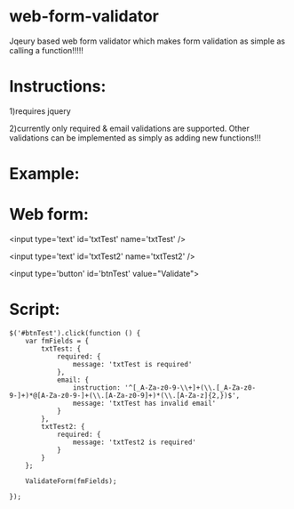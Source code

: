 web-form-validator
==================

Jqeury based web form validator which makes form validation as simple as calling a function!!!!!


Instructions:
=============
1)requires jquery

2)currently only required & email validations are supported. Other validations can be implemented as simply as adding new functions!!!


Example:
========

Web form:
========

&lt;input type='text' id='txtTest' name='txtTest' /&gt;

&lt;input type='text' id='txtTest2' name='txtTest2' /&gt;

&lt;input type='button' id='btnTest' value="Validate"&gt;

Script:
=======



    $('#btnTest').click(function () {
        var fmFields = {
            txtTest: {
                required: {
                    message: 'txtTest is required'
                },
                email: {
                    instruction: '^[_A-Za-z0-9-\\+]+(\\.[_A-Za-z0-9-]+)*@[A-Za-z0-9-]+(\\.[A-Za-z0-9]+)*(\\.[A-Za-z]{2,})$',
                    message: 'txtTest has invalid email'
                }
            },
            txtTest2: {
                required: {
                    message: 'txtTest2 is required'
                }
            }
        };

        ValidateForm(fmFields);

    });
    
